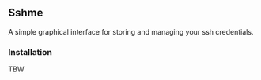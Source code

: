 ## Sshme

A simple graphical interface for storing and managing your ssh credentials.

### Installation
TBW